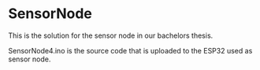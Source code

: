# SensorNode
This is the solution for the sensor node in our bachelors thesis.

SensorNode4.ino is the source code that is uploaded to the ESP32 used as sensor node. 

